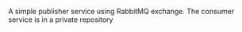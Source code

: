 A simple publisher service using RabbitMQ exchange.
The consumer service is in a private repository
